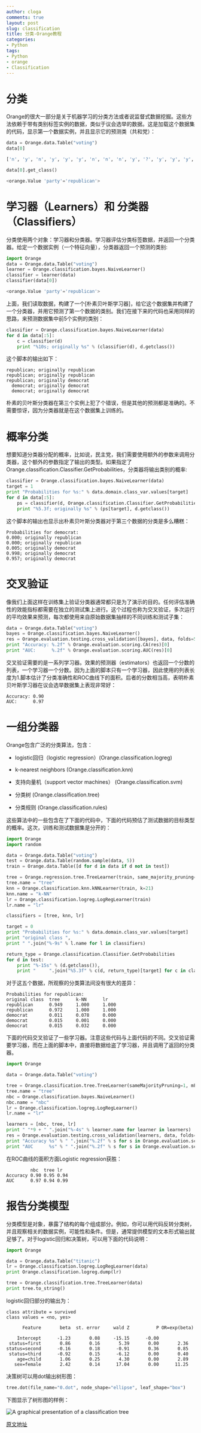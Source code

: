 ```yaml
---
author: cloga
comments: true
layout: post
slug: classification
title: 分类-Orange教程
categories:
- Python
tags:
- Python
- orange
- Classification
---
```


# 分类

Orange的很大一部分是关于机器学习的分类方法或者说监督式数据挖掘。这些方法依赖于带有类别标签实例的数据，类似于议会选举的数据。这是加载这个数据集的代码，显示第一个数据实例，并且显示它的预测类（共和党）：

```python
data = Orange.data.Table("voting")
data[0]

['n', 'y', 'n', 'y', 'y', 'y', 'n', 'n', 'n', 'y', '?', 'y', 'y', 'y', 'n', 'y', 'republican']

data[0].get_class()

<orange.Value 'party'='republican'>
```
# 学习器（Learners）和 分类器（Classifiers）

分类使用两个对象：学习器和分类器。学习器评估分类标签数据，并返回一个分类器。给定一个数据实例（一个特征向量），分类器返回一个预测的类别:

```python
import Orange
data = Orange.data.Table("voting")
learner = Orange.classification.bayes.NaiveLearner()
classifier = learner(data)
classifier(data[0])

<orange.Value 'party'='republican'>
```
上面，我们读取数据，构建了一个[朴素贝叶斯学习器]，给它这个数据集并构建了一个分类器，并用它预测了第一个数据的类别。我们在接下来的代码也采用同样的思路，来预测数据集中前5个实例的类别：

```python
classifier = Orange.classification.bayes.NaiveLearner(data)
for d in data[:5]:
    c = classifier(d)
    print "%10s; originally %s" % (classifier(d), d.getclass())
```
这个脚本的输出如下：

```
republican; originally republican
republican; originally republican
republican; originally democrat
  democrat; originally democrat
  democrat; originally democrat
```

朴素的贝叶斯分类器在第三个实例上犯了个错误，但是其他的预测都是准确的。不需要惊讶，因为分类器就是在这个数据集上训练的。

# 概率分类

想要知道分类器分配的概率，比如说，民主党，我们需要使用额外的参数来调用分类器，这个额外的参数指定了输出的类型。如果指定了Orange.classification.Classifier.GetProbabilities，分类器将输出类别的概率:

```python
classifier = Orange.classification.bayes.NaiveLearner(data)
target = 1
print "Probabilities for %s:" % data.domain.class_var.values[target]
for d in data[:5]:
    ps = classifier(d, Orange.classification.Classifier.GetProbabilities)
    print "%5.3f; originally %s" % (ps[target], d.getclass())
```

这个脚本的输出也显示出朴素贝叶斯分类器对于第三个数据的分类是多么糟糕：

```
Probabilities for democrat:
0.000; originally republican
0.000; originally republican
0.005; originally democrat
0.998; originally democrat
0.957; originally democrat
```

# 交叉验证

像我们上面这样在训练集上验证分类器通常都只是为了演示的目的。任何评估准确性的效能指标都需要在独立的测试集上进行。这个过程也称为交叉验证，多次运行的平均效果来预测，每次都使用来自原始数据集抽样的不同训练和测试子集：

```python
data = Orange.data.Table("voting")
bayes = Orange.classification.bayes.NaiveLearner()
res = Orange.evaluation.testing.cross_validation([bayes], data, folds=5)
print "Accuracy: %.2f" % Orange.evaluation.scoring.CA(res)[0]
print "AUC:      %.2f" % Orange.evaluation.scoring.AUC(res)[0]
```
交叉验证需要的是一系列学习器。效果的预测器（estimators）也返回一个分数的列表，一个学习器一个分数。因为上面的脚本只有一个学习器，因此使用的列表长度为1.脚本估计了分类准确性和ROC曲线下的面积。后者的分数相当高，表明朴素贝叶斯学习器在议会选举数据集上表现非常好：

```
Accuracy: 0.90
AUC:      0.97
```

# 一组分类器

Orange包含广泛的分类算法，包含：

- logistic回归（logistic regression）(Orange.classification.logreg)

- k-nearest neighbors (Orange.classification.knn)

- 支持向量机（support vector machines） (Orange.classification.svm)

- 分类树 (Orange.classification.tree)

- 分类规则 (Orange.classification.rules)

这些算法中的一些包含在了下面的代码中，下面的代码预估了测试数据的目标类型的概率。这次，训练和测试数据集是分开的：

```python
import Orange
import random

data = Orange.data.Table("voting")
test = Orange.data.Table(random.sample(data, 5))
train = Orange.data.Table([d for d in data if d not in test])

tree = Orange.regression.tree.TreeLearner(train, same_majority_pruning=1, m_pruning=2)
tree.name = "tree"
knn = Orange.classification.knn.kNNLearner(train, k=21)
knn.name = "k-NN"
lr = Orange.classification.logreg.LogRegLearner(train)
lr.name = "lr"

classifiers = [tree, knn, lr]

target = 0
print "Probabilities for %s:" % data.domain.class_var.values[target]
print "original class ",
print " ".join("%-9s" % l.name for l in classifiers)

return_type = Orange.classification.Classifier.GetProbabilities
for d in test:
    print "%-15s" % (d.getclass()),
    print "     ".join("%5.3f" % c(d, return_type)[target] for c in classifiers)
```
对于这五个数据，所观察的分类算法间没有很大的差异：

```
Probabilities for republican:
original class  tree      k-NN      lr
republican      0.949     1.000     1.000
republican      0.972     1.000     1.000
democrat        0.011     0.078     0.000
democrat        0.015     0.001     0.000
democrat        0.015     0.032     0.000
```

下面的代码交叉验证了一些学习器。注意这些代码与上面代码的不同。交叉验证需要学习器，而在上面的脚本中，直接将数据给盗了学习器，并且调用了返回的分类器。

```python
import Orange

data = Orange.data.Table("voting")

tree = Orange.classification.tree.TreeLearner(sameMajorityPruning=1, mForPruning=2)
tree.name = "tree"
nbc = Orange.classification.bayes.NaiveLearner()
nbc.name = "nbc"
lr = Orange.classification.logreg.LogRegLearner()
lr.name = "lr"

learners = [nbc, tree, lr]
print " "*9 + " ".join("%-4s" % learner.name for learner in learners)
res = Orange.evaluation.testing.cross_validation(learners, data, folds=5)
print "Accuracy %s" % " ".join("%.2f" % s for s in Orange.evaluation.scoring.CA(res))
print "AUC      %s" % " ".join("%.2f" % s for s in Orange.evaluation.scoring.AUC(res))
```
在ROC曲线的面积方面Logistic regression获胜：

```
         nbc  tree lr
Accuracy 0.90 0.95 0.94
AUC      0.97 0.94 0.99
```

# 报告分类模型

分类模型是对象，暴露了结构的每个组成部分。例如，你可以用代码反转分类树，并且观察相关的数据实例，可能性和条件。但是，通常提供模型的文本形式输出就足够了。对于logistic回归和决策树，可以用下面的代码说明：

```python
import Orange

data = Orange.data.Table("titanic")
lr = Orange.classification.logreg.LogRegLearner(data)
print Orange.classification.logreg.dump(lr)

tree = Orange.classification.tree.TreeLearner(data)
print tree.to_string()
```
logistic回归部分的输出为：

```
class attribute = survived
class values = <no, yes>

      Feature       beta  st. error     wald Z          P OR=exp(beta)

    Intercept      -1.23       0.08     -15.15      -0.00
 status=first       0.86       0.16       5.39       0.00       2.36
status=second      -0.16       0.18      -0.91       0.36       0.85
 status=third      -0.92       0.15      -6.12       0.00       0.40
    age=child       1.06       0.25       4.30       0.00       2.89
   sex=female       2.42       0.14      17.04       0.00      11.25
```
决策树可以用dot输出树形图：

```python
tree.dot(file_name="0.dot", node_shape="ellipse", leaf_shape="box")
```
下图显示了树形图的样例：

![A graphical presentation of a classification tree](http://orange.biolab.si/docs/latest/_images/tree.png)

[原文地址]

[原文地址]:http://orange.biolab.si/docs/latest/tutorial/rst/classification/
[朴素的贝叶斯learner]:http://en.wikipedia.org/wiki/Naive_Bayes_classifier
